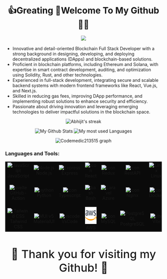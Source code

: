 <h1 align='center'>
  👍Greating 👋Welcome To My Github 👨‍💻
</h1>

<P align='center'>
 <a href="https://github.com/CreativeSuperStar">
    <img src="https://readme-typing-svg.herokuapp.com?font=Fira+Code&weight=500&size=36&duration=2000&pause=1000&color=000000&center=true&vCenter=true&random=false&width=1200&height=100&lines=Full+Stack+Web+Developer;Blockchain+Developer;Smart+Contract+Security+Auditor">
  </a> 
</P>

- Innovative and detail-oriented Blockchain Full Stack Developer with a strong background in designing, developing, and deploying decentralized applications (DApps) and blockchain-based solutions.
- Proficient in blockchain platforms, including Ethereum and Solana, with expertise in smart contract development, auditing, and optimization using Solidity, Rust, and other technologies.
- Experienced in full-stack development, integrating secure and scalable backend systems with modern frontend frameworks like React, Vue.js, and Next.js.
- Skilled in reducing gas fees, improving DApp performance, and implementing robust solutions to enhance security and efficiency.
- Passionate about driving innovation and leveraging emerging technologies to deliver impactful solutions in the blockchain space. 
 
<p align="center">
    <img title="My Github Streak Check" alt="Abhijit's streak" src="https://github-readme-streak-stats.herokuapp.com/?user=CreativeSuperStar&theme=black-ice&hide_border=true&stroke=0000&background=060A0C0"/>
</p>
<p align="center">
    <img width="450px" alt="My Github Stats" src="https://github-readme-stats.vercel.app/api?username=CreativeSuperStar&show_icon=true&hide_border=true&theme=react&bg_color=0D1117&include_all_commits&count_private=true" height="150"/>
    <img alt="My most used Languages" src="https://github-readme-stats.vercel.app/api/top-langs/?username=CreativeSuperStar&langs_count=8&count_private=true&layout=compact&theme=react&hide_border=true&bg_color=0D1117" height="150"/> 
</p>

<p align="center">
    <img src="https://github-profile-trophy.vercel.app?username=codemedic213515&column=9&row=2&margin-w=15&padding=10&show_icons=true&line_height=30&theme=algolia" height="150" alt="Codemedic213515 graph"  />
</p>


<h3 align="left">Languages and Tools:</h3>
<p align="center">
<table align="center" style="background-color:#0A0A0A;">
  <tr>
 <td align="center" width="90">
      <img src="https://skillicons.dev/icons?i=js" width="45" height="45" alt="JavaScript" />
      <br>JavaScript
    </td>
       <td align="center" width="90">
      <img src="https://skillicons.dev/icons?i=nodejs" width="45" height="45" alt="Node.js" />
      <br>Node.js
    </td>
    <td align="center" width="90">
      <img src="https://skillicons.dev/icons?i=express" width="45" height="45" alt="Express" />
      <br>Express
    </td>
    <td align="center" width="90">
      <img src="https://techstack-generator.vercel.app/react-icon.svg" alt="icon" width="55" height="55" />
      <br>React
    </td>
    <td align="center" width="90">
      <img src="https://techstack-generator.vercel.app/redux-icon.svg" alt="icon" width="55" height="55" />
      <br>Redux
    </td>
    <td align="center" width="90">
      <img src="https://techstack-generator.vercel.app/restapi-icon.svg" alt="icon" width="55" height="55" />
      <br>RestAPI
    </td>
    <td align="center" width="90">
      <img src="https://skillicons.dev/icons?i=linux" width="45" height="45" alt="Linux" />
      <br>Linux
    </td>
    <td align="center" width="90">
      <img src="https://skillicons.dev/icons?i=laravel" width="45" height="45" alt="Laravel" />
      <br>Laravel
    </td>
    <td align="center" width="90">
     <img src="https://techstack-generator.vercel.app/github-icon.svg" alt="icon" width="55" height="55" />
<br/>GitHub
    </td>
    <td align="center" width="90">
      <img src="https://skillicons.dev/icons?i=mongodb" width="45" height="45" alt="mongodb" />
      <br>MongoDB
    </td>
   
  </tr>
  <tr>
    <td align="center" width="90">
      <img src="https://skillicons.dev/icons?i=githubactions" width="45" height="45" alt="svelte" />
      <br>GitHub-Action
    </td>
    <td align="center" width="90">
      <img src="https://skillicons.dev/icons?i=python" width="45" height="45" alt="python" />
      <br>Python
    </td>
    <td align="center" width="90">
      <img src="https://techstack-generator.vercel.app/ts-icon.svg" alt="icon" width="55" height="55" />
      <br>Typescript
    </td>
    <td align="center" width="90">
      <img src="https://skillicons.dev/icons?i=bash" width="45" height="45" alt="bash" />
      <br>Bash
    </td>
    <td align="center" width="90">
      <img src="https://skillicons.dev/icons?i=azure" width="45" height="45" alt="Laravel" />
      <br>Azure
    </td>
    <td align="center" width="90">
     <img src="https://techstack-generator.vercel.app/nginx-icon.svg" alt="icon" width="55" height="55" />
      <br>Nginx
    </td>
    <td align="center" width="90">
      <img src="https://techstack-generator.vercel.app/docker-icon.svg" alt="icon" width="55" height="55" />
      <br>Docker
    </td>
    <td align="center" width="90">
      <img src="https://skillicons.dev/icons?i=postman" width="45" height="45" alt="postman" />
      <br>Postman
    </td>
    <td align="center" width="90">
     <img src="https://github.com/codemedic213515/codemedic213515/blob/dev/ant-design-2.svg" width="45 height="45" alt="antD"/>
     <br>Ant Design
    </td>
    <td align="center" width="90">
     <img src="https://skillicons.dev/icons?i=maven" width="45" height="45" alt="Apache2" />
      <br>Apache2
    </td>
  </tr>
  <tr>
    <td align="center" width="90">
      <img src="https://skillicons.dev/icons?i=tailwind" width="45" height="45" alt="Tailwind CSS" />
      <br>Tailwind CSS
    </td>
    <td align="center" width="90">
      <img src="https://skillicons.dev/icons?i=materialui" width="45" height="45" alt="MUI v5" />
      <br>MaterialUI
    </td>
    <td align="center" width="90">
      <img src="https://skillicons.dev/icons?i=vscode" width="45" height="45" alt="vscode" />
      <br>VsCode
    </td>
    <td align="center" width="90">
      <img src="https://raw.githubusercontent.com/devicons/devicon/master/icons/amazonwebservices/amazonwebservices-original-wordmark.svg" alt="icon" width="55" height="55" />
      <br>AWS
    </td>
    <td align="center" width="90">
      <img src="https://techstack-generator.vercel.app/mysql-icon.svg" alt="icon" width="55" height="55" />
      <br>MySQL
    </td>
    <td align="center" width="90">
      <img src="https://skillicons.dev/icons?i=postgres" width="45" height="45" alt="PostgreSQL" />
      <br>PostgreSQL
    </td>
    <td align="center" width="90">
      <img src="https://skillicons.dev/icons?i=vite" width="45" height="45" alt="vite" />
      <br>Vite
    </td>
    <td align="center" width="90">
      <img src="https://techstack-generator.vercel.app/java-icon.svg" alt="icon" width="55" height="55" />
      <br>Java
    </td>
    <td align="center" width="90">
      <img src="https://techstack-generator.vercel.app/csharp-icon.svg" alt="icon" width="55" height="55" />
      <br>C#
    </td>
    <td align="center" width="90">
      <img src="https://techstack-generator.vercel.app/cpp-icon.svg" alt="icon" width="55" height="55" />
      <br>C++
    </td>
   
  </tr>
 
</table>
</p>

<h1 align="center" style="font-size:36px; font-weight:500;">
  👋 Thank you for visiting my Github! 👋
</h1>






